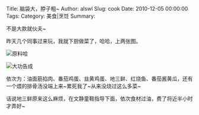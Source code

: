 Title: 脑袋大，脖子粗~
Author: alswl
Slug: cook
Date: 2010-12-05 00:00:00
Tags: 
Category: 美食|烹饪
Summary: 

不是大款就伙夫~

昨天几个同事过来玩，我就下厨做菜了，哈哈，上两张图。

![原料哈](http://upload-log4d.qiniudn.com/2010/12/cook1.jpg)

![大功告成](http://upload-log4d.qiniudn.com/2010/12/cook2.jpg)

依次为：油面筋掐肉、番茄鸡蛋、韭黄鸡蛋、地三鲜、红烧鱼、番茄酱黄瓜，还有一个煨的排骨汤没端上来~累死我了~从来没烧过这么多菜~

话说地三鲜原来这么麻烦，在文静童鞋指导下面，依次食材过油，费了将近半小时才弄好~

